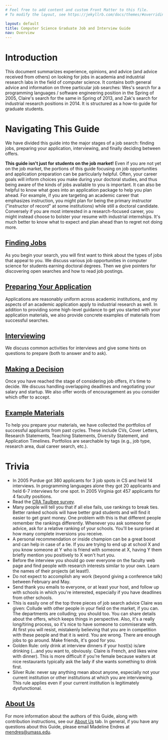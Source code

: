 ```yaml
---
# Feel free to add content and custom Front Matter to this file.
# To modify the layout, see https://jekyllrb.com/docs/themes/#overriding-theme-defaults

layout: default
title: Computer Science Graduate Job and Interview Guide
nav: Overview
---
```


# Introduction

This document summarizes experience, opinions, and advice (and advice received
from others) on looking for jobs in academia and industrial research labs in the
field of computer science. It contains both general advice and information on
three particular job searches: Wes's search for a programming languages / software
engineering position in the Spring of 2005, Claire's search for the same in
Spring of 2013, and Zak's search for industrial research positions in 2014. 
It is structured as a how-to guide for graduate students.

# Navigating This Guide

We have divided this guide into the major stages of a job search: finding jobs,
preparing your application, interviewing, and finally deciding between offers.

**This guide isn't just for students on the job market!** Even if you are not
yet on the job market, the portions of this guide focusing on job opportunities
and application preparation can be particularly helpful. Often, your career
goals will inform choices you make during your doctoral studies, and thus being
aware of the kinds of jobs available to you is important.  It can also be
helpful to know what goes into an application package to help you plan ahead.
For example, if you are targeting an academic career that emphasizes
instruction, you might plan for being the primary instructor ("instructor of
record" at some institutions) while still a doctoral candidate. Conversely if
you are most interested in a research-focused career, you might instead choose
to bolster your resume with industrial internships.  It's much better to know 
what to expect and plan ahead than to regret not doing more.

## [Finding Jobs](jobs.md)

As you begin your search, you will first want to think about the types of jobs
that appeal to you.  We discuss various job opportunities in computer science
for students earning doctoral degrees.  Then we give pointers for discovering
open searches and how to read job postings.

## [Preparing Your Application](applying.md)

Applications are reasonably uniform across academic institutions, and my aspects
of an academic application apply to industrial research as well.  In addition
to providing some high-level guidance to get you started with your application
materials, we also provide concrete examples of materials from successful
searches.

## [Interviewing](interviewing.md)

We discuss common activities for interviews and give some hints on questions to
prepare (both to answer and to ask).

## [Making a Decision](deciding.md)

Once you have reached the stage of considering job offers, it's time to decide.
We discuss handling overlapping deadlines and negotiating your salary and
startup. We also offer words of encouragement as you consider which offer to
accept.

## [Example Materials](exampleMaterials.md)

To help you prepare your materials, we have collected the portfolios of successful applicants from past cycles. These include CVs, Cover Letters, Research Statements, Teaching Statements, Diversity Statement, and Application Timelines. Portfolios are searchable by tags (e.g., job type, research area, dual career search, etc.).

# Trivia

- In 2005 Purdue got 380 applicants for 3 job spots in CS and held 14
interviews. In programming languages alone they got 20 applicants and held
6-7 interviews for one spot. In 2005 Virginia got 457 applicants for 4
faculty positions. 
-  Read the <a href="http://www.cra.org/statistics/">CRA Taulbee survey</a>. 
-  Many people will tell you that if all else fails, use rankings to break
ties. Better ranked schools will have better grad students and will find it
easier to get grant money. One problem with this is that different people
remember the rankings differently. Whenever you ask someone for advice, ask
for a relative ranking of your schools. You'll be surprised at how many
complete inversions you receive. 
-  A personal recommendation or inside champion can be a great boost and can
help in case of a tie. If you are trying to end up at school X and you know
someone at Y who is friend with someone at X, having Y them briefly mention
you positively to X won't hurt you. 
- Before the interview you should go over everyone on the faculty web page
and find people with research interests similar to your own. Learn the
names of their projects (at least!). 
- Do not expect to accomplish any work (beyond giving a conference talk)
between February and May. 
- Send thank you emails to everyone, or at least your host, and follow up with
schools in which you're interested, especially if you have deadlines from other
schools.  
- This is easily one of the top three pieces of job search advice Claire was
given: Collude with other people in your field on the market, if you can.
The departments are colluding; you should too.  You can share details about
the offers, which keeps things in perspective.  Also, it's a really long/tiring
process, so it's nice to have someone to commiserate with.  At first you will
resist, mistakenly believing that you are in competition with these people and
that it is weird.  You are wrong.  There are enough jobs to go around.  Make
friends, it's good for you.
- Golden Rule: only drink at interview dinners if your host(s) is/are drinking
(...and you want to, obviously.  Claire is French, and likes wine with dinner). This is
more difficult if you're female because waiters at nice restaurants typically
ask the lady if she wants something to drink first.
- Silver Rule: never say anything mean about anyone, especially not your current
institution or other institutions at which you are interviewing.  This rule
applies even if your current institution is legitimately dysfunctional.

## [About Us](about.md)

For more information about the authors of this Guide, along with contribution instructions, see our [About Us](about.md) tab. In general, if you have any questions about this Guide, please email Madeline Endres at <mendres@umass.edu>.